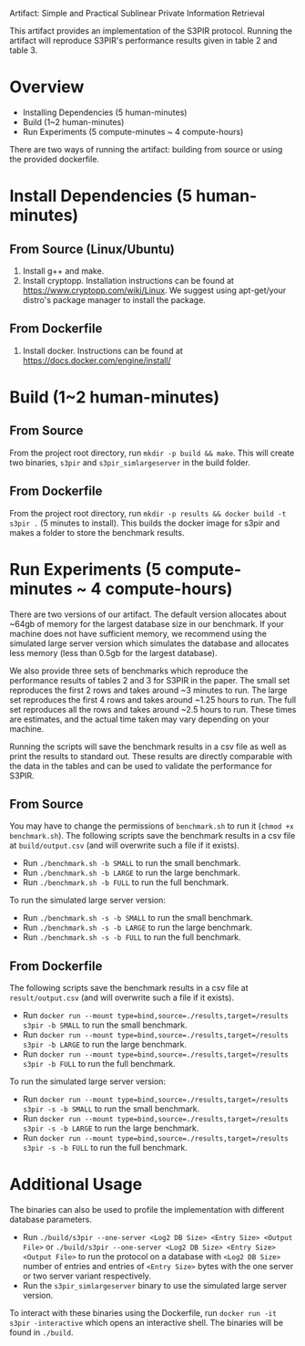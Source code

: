Artifact: Simple and Practical Sublinear Private Information Retrieval

This artifact provides an implementation of the S3PIR protocol. Running the artifact will reproduce S3PIR's performance results given in table 2 and table 3.

# Overview
* Installing Dependencies (5 human-minutes)
* Build (1~2 human-minutes)
* Run Experiments (5 compute-minutes ~ 4 compute-hours)

There are two ways of running the artifact: building from source or using the provided dockerfile. 

# Install Dependencies (5 human-minutes)

## From Source (Linux/Ubuntu)
  1. Install g++ and make.
  2. Install cryptopp. Installation instructions can be found at https://www.cryptopp.com/wiki/Linux. We suggest using apt-get/your distro's package manager to install the package. 

## From Dockerfile
  1. Install docker. Instructions can be found at https://docs.docker.com/engine/install/

# Build (1~2 human-minutes)

## From Source
From the project root directory, run `mkdir -p build && make`. This will create two binaries, `s3pir` and `s3pir_simlargeserver` in the build folder. 

## From Dockerfile
From the project root directory, run `mkdir -p results && docker build -t s3pir .` (5 minutes to install). This builds the docker image for s3pir and makes a folder to store the benchmark results. 

# Run Experiments (5 compute-minutes ~ 4 compute-hours)
There are two versions of our artifact. The default version allocates about ~64gb of memory for the largest database size in our benchmark. If your machine does not have sufficient memory, we recommend using the simulated large server version which simulates the database and allocates less memory (less than 0.5gb for the largest database). 

We also provide three sets of benchmarks which reproduce the performance results of tables 2 and 3 for S3PIR in the paper. 
The small set reproduces the first 2 rows and takes around ~3 minutes to run. 
The large set reproduces the first 4 rows and takes around ~1.25 hours to run.
The full set reproduces all the rows and takes around ~2.5 hours to run. These times are estimates, and the actual time taken may vary depending on your machine.

Running the scripts will save the benchmark results in a csv file as well as print the results to standard out. These results are directly comparable with the data in the tables and can be used to validate the performance for S3PIR.

## From Source
You may have to change the permissions of `benchmark.sh` to run it (`chmod +x benchmark.sh`). The following scripts save the benchmark results in a csv file at `build/output.csv` (and will overwrite such a file if it exists). 

* Run `./benchmark.sh -b SMALL` to run the small benchmark.
* Run `./benchmark.sh -b LARGE` to run the large benchmark.
* Run `./benchmark.sh -b FULL` to run the full benchmark.

To run the simulated large server version:
* Run `./benchmark.sh -s -b SMALL` to run the small benchmark.
* Run `./benchmark.sh -s -b LARGE` to run the large benchmark.
* Run `./benchmark.sh -s -b FULL` to run the full benchmark.

## From Dockerfile
The following scripts save the benchmark results in a csv file at `result/output.csv` (and will overwrite such a file if it exists).

* Run `docker run --mount type=bind,source=./results,target=/results s3pir -b SMALL` to run the small benchmark.
* Run `docker run --mount type=bind,source=./results,target=/results s3pir -b LARGE` to run the large benchmark.
* Run `docker run --mount type=bind,source=./results,target=/results s3pir -b FULL` to run the full benchmark.

To run the simulated large server version:
* Run `docker run --mount type=bind,source=./results,target=/results s3pir -s -b SMALL` to run the small benchmark.
* Run `docker run --mount type=bind,source=./results,target=/results s3pir -s -b LARGE` to run the large benchmark.
* Run `docker run --mount type=bind,source=./results,target=/results s3pir -s -b FULL` to run the full benchmark.

# Additional Usage
The binaries can also be used to profile the implementation with different database parameters.

* Run `./build/s3pir --one-server <Log2 DB Size> <Entry Size> <Output File>` or 
`./build/s3pir --one-server <Log2 DB Size> <Entry Size> <Output File>` to run the protocol on a database with `<Log2 DB Size>` number of entries and entries of `<Entry Size>` bytes with the one server or two server variant respectively. 
* Run the `s3pir_simlargeserver` binary to use the simulated large server version.

To interact with these binaries using the Dockerfile, run `docker run -it s3pir -interactive` which opens an interactive shell. The binaries will be found in `./build`.

